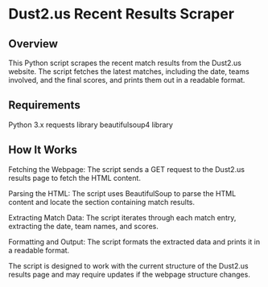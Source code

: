 # Dust2.us Recent Results Scraper

## Overview
This Python script scrapes the recent match results from the Dust2.us website. The script fetches the latest matches, including the date, teams involved, and the final scores, and prints them out in a readable format.

## Requirements
Python 3.x
requests library
beautifulsoup4 library

## How It Works
Fetching the Webpage: The script sends a GET request to the Dust2.us results page to fetch the HTML content.

Parsing the HTML: The script uses BeautifulSoup to parse the HTML content and locate the section containing match results.

Extracting Match Data: The script iterates through each match entry, extracting the date, team names, and scores.

Formatting and Output: The script formats the extracted data and prints it in a readable format.

The script is designed to work with the current structure of the Dust2.us results page and may require updates if the webpage structure changes.
